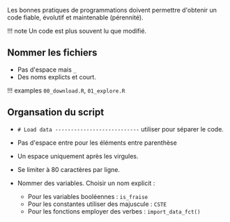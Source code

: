 Les bonnes pratiques de programmations doivent permettre d'obtenir un code fiable, évolutif et maintenable (pérennité). 

!!! note
    Un code est plus souvent lu que modifié.

## Nommer les fichiers 

* Pas d'espace mais `_`
* Des noms explicts et court.

!!! examples 
    `00_download.R`, `01_explore.R`
    
## Organsation du script

* `# Load data ---------------------------` utiliser pour séparer le code.
* Pas d'espace entre pour les éléments entre parenthèse
* Un espace uniquement après les virgules.
* Se limiter à 80 caractères par ligne.
* Nommer des variables. Choisir un nom explicit :

    * Pour les variables booléennes : `is_fraise`
    * Pour les constantes utiliser des majuscule : `CSTE`
    * Pour les fonctions employer des verbes : `import_data_fct()`
